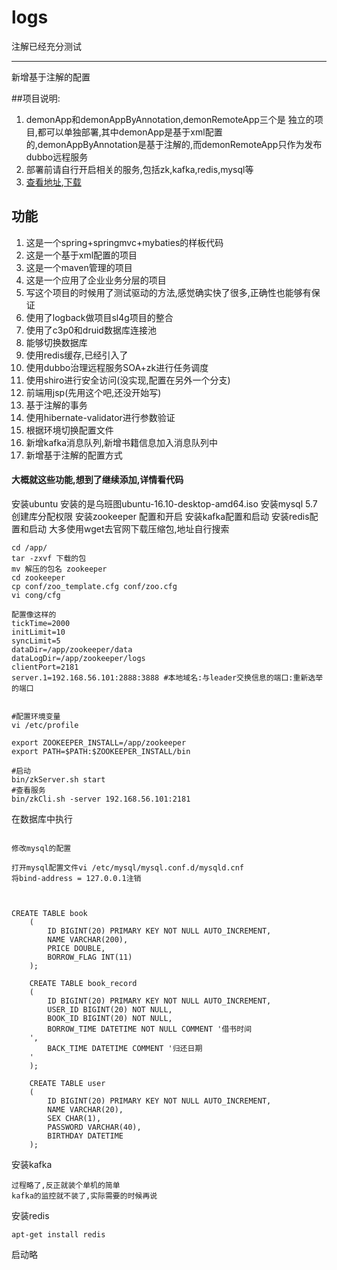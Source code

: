 # logs
 
注解已经充分测试
___
新增基于注解的配置


##项目说明:
1. demonApp和demonAppByAnnotation,demonRemoteApp三个是      独立的项目,都可以单独部署,其中demonApp是基于xml配置的,demonAppByAnnotation是基于注解的,而demonRemoteApp只作为发布dubbo远程服务
2. 部署前请自行开启相关的服务,包括zk,kafka,redis,mysql等
3. [查看地址](https://github.com/rensuperk/ssmdemon),[下载](https://github.com/rensuperk/ssmdemon/archive/master.zip)

## 功能
1.  这是一个spring+springmvc+mybaties的样板代码
2.  这是一个基于xml配置的项目
3.  这是一个maven管理的项目
4.  这是一个应用了企业业务分层的项目
5.  写这个项目的时候用了测试驱动的方法,感觉确实快了很多,正确性也能够有保证
6.  使用了logback做项目sl4g项目的整合
7. 使用了c3p0和druid数据库连接池
8. 能够切换数据库
9. 使用redis缓存,已经引入了
10. 使用dubbo治理远程服务SOA+zk进行任务调度
11. 使用shiro进行安全访问(没实现,配置在另外一个分支)
12. 前端用jsp(先用这个吧,还没开始写)
13. 基于注解的事务
14. 使用hibernate-validator进行参数验证
15. 根据环境切换配置文件
16. 新增kafka消息队列,新增书籍信息加入消息队列中
17. 新增基于注解的配置方式





#### 大概就这些功能,想到了继续添加,详情看代码
 
安装ubuntu 安装的是乌班图ubuntu-16.10-desktop-amd64.iso
安装mysql 5.7 创建库分配权限
安装zookeeper 配置和开启
安装kafka配置和启动
安装redis配置和启动
大多使用wget去官网下载压缩包,地址自行搜索
 ```
 cd /app/
 tar -zxvf 下载的包
 mv 解压的包名 zookeeper
 cd zookeeper
 cp conf/zoo_template.cfg conf/zoo.cfg
 vi cong/cfg 

配置像这样的 
tickTime=2000
initLimit=10
syncLimit=5
dataDir=/app/zookeeper/data
dataLogDir=/app/zookeeper/logs
clientPort=2181
server.1=192.168.56.101:2888:3888 #本地域名:与leader交换信息的端口:重新选举的端口


#配置环境变量
vi /etc/profile

export ZOOKEEPER_INSTALL=/app/zookeeper
export PATH=$PATH:$ZOOKEEPER_INSTALL/bin

#启动
bin/zkServer.sh start
#查看服务
bin/zkCli.sh -server 192.168.56.101:2181
 ```
 
 
 在数据库中执行
 ```
 
 修改mysql的配置
 
 打开mysql配置文件vi /etc/mysql/mysql.conf.d/mysqld.cnf
将bind-address = 127.0.0.1注销



 CREATE TABLE book
     (
         ID BIGINT(20) PRIMARY KEY NOT NULL AUTO_INCREMENT,
         NAME VARCHAR(200),
         PRICE DOUBLE,
         BORROW_FLAG INT(11)
     );
     
     CREATE TABLE book_record
     (
         ID BIGINT(20) PRIMARY KEY NOT NULL AUTO_INCREMENT,
         USER_ID BIGINT(20) NOT NULL,
         BOOK_ID BIGINT(20) NOT NULL,
         BORROW_TIME DATETIME NOT NULL COMMENT '借书时间
     ',
         BACK_TIME DATETIME COMMENT '归还日期
     '
     );
     
     CREATE TABLE user
     (
         ID BIGINT(20) PRIMARY KEY NOT NULL AUTO_INCREMENT,
         NAME VARCHAR(20),
         SEX CHAR(1),
         PASSWORD VARCHAR(40),
         BIRTHDAY DATETIME
     );
 ```
 安装kafka
  ```
  过程略了,反正就装个单机的简单
  kafka的监控就不装了,实际需要的时候再说
  ```
 安装redis
 ```
apt-get install redis
```
启动略